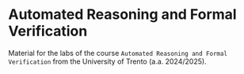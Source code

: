 # Automated Reasoning and Formal Verification
Material for the labs of the course `Automated Reasoning and Formal Verification` from the University of Trento (a.a. 2024/2025).
